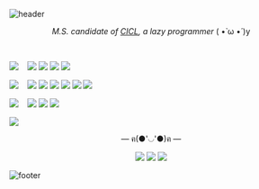 ![header](https://capsule-render.vercel.app/api?type=wave&color=F7CAC9&height=70&section=header&text=Jiyeon%20Park&fontColor=88807C&fontSize=20)    
 
<p align = "center"><i>M.S. candidate of <a href="http://cctl.jnu.ac.kr">CICL</a>, a lazy programmer</i> ( •̀ ω •́ )y</p>

</br>

<p align = "left"> <img src="https://img.shields.io/badge/Research%20Area-88807C?style=for-the-badge&"/> &nbsp;&nbsp; <img src="https://img.shields.io/badge/Channel%20Coding-FF6F61?style=flat-square&"/> <img src="https://img.shields.io/badge/Deep%20Learning-D00000?style=flat-square&"/> <img src="https://img.shields.io/badge/5G%20Communication-4765DC?style=flat-square&"/> <img src="https://img.shields.io/badge/Bioinformatics-2CBF3D?style=flat-square&"/></p>

<p align = "left"> <img src="https://img.shields.io/badge/Interest-88807C?style=for-the-badge&"/> &nbsp;&nbsp; <img src="https://img.shields.io/badge/Swift-%23FA7343.svg?&style=flat-square&logo=swift&logoColor=white"/> <img src="https://img.shields.io/badge/R-%23276DC3.svg?&style=flat-square&logo=r&logoColor=white"/> <img src="https://img.shields.io/badge/Linux-15b35b?style=flat-square&logo=Linux&logoColor=white"/> <img src="https://img.shields.io/badge/iOS-000000?style=flat-square&logo=apple&logoColor=white"/> <img src="https://img.shields.io/badge/Big%20Data-E25A1C?style=flat-square&logo=apache&logoColor=white"/> <img src="https://img.shields.io/badge/Embedded-00979D?style=flat-square&logo=arduino&logoColor=white"/> </p>

<p align = "left"> <img src="https://img.shields.io/badge/Programming%20Language-88807C?style=for-the-badge&"/> &nbsp;&nbsp; <img src="https://img.shields.io/badge/C%20-%2300599C.svg?&style=flat-square&logo=c&logoColor=white"/> <img src="https://img.shields.io/badge/C++%20-%2300599C.svg?&style=flat-square&logo=c%2B%2B&logoColor=white"/> <img src="https://img.shields.io/badge/Python%20-%2314354C.svg?&style=flat-square&logo=python&logoColor=white"/> </p>


<img align="center" src="https://github-readme-stats.vercel.app/api/top-langs/?username=PParkJy&layout=compact&repo=github-readme-stats"/>

</br>

<p align = "center">— ฅ(●'◡'●)ฅ —</p>

<p align = "center"> <a href="https://pparkjy.github.io/" target="_blank"><img src="https://img.shields.io/badge/Blog-181717?style=flat-square&logo=Github&logoColor=white&"/></a> <a href="https://www.instagram.com/_jiyeoninit_/" target="_blank"><img src="https://img.shields.io/badge/Instagram-E4405F?style=flat-square&logo=Instagram&logoColor=white&"/></a> <a href="mailto:wldus8677@gmail.com" target="_blank"><img src="https://img.shields.io/badge/Gmail-D14836?style=flat-square&logo=Gmail&logoColor=white&"/></a> </p>

![footer](https://capsule-render.vercel.app/api?type=wave&color=92A8D1&height=70&section=footer)  







